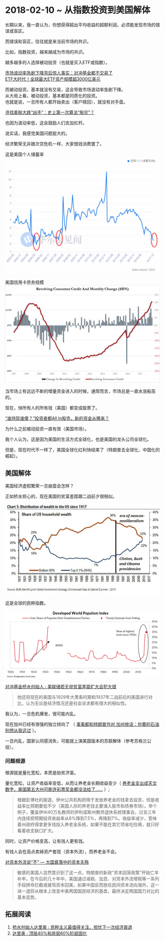 # 2018-02-10 ~ 从指数投资到美国解体
长期以来，我一直认为，你想获得超出平均收益的超额利润，必须能发现市场的错误或盲区。

而错误和盲区，往往就是来当前市场的共识。

比如，指数投资，越来越成为市场的共识。

越多越多的人选择被动投资（也就是买入ETF或指数）。

[市场波动率急剧下降背后惊人事实：对冲基金都不交易了](http://t.cn/RaBOKRv)  
[ETF大时代！全球最大ETF资产规模超3000亿美元](https://wallstreetcn.com/articles/3059434)

而被动投资，基本就没有交易，这会导致市场波动率急剧下降。  
从大局上看，被动投资，基本都是同质化的投资。  
也就是说，一旦所有人都开始卖出（客户赎回），就没有对手盘。

[寻找美股大跌“凶手”：史上第一次算法“股灾”？](https://wallstreetcn.com/articles/3232876)

也因为波动率低，这会鼓励人们去加杠杆。

说实话，我感觉美国问题挺大的。

经济繁荣无非跟次贷危机一样，大家借钱消费罢了。

这是美国个人储蓄率  
![WechatIMG64507.jpeg](/-/S/jpeg/8xDOEnQisvs8HL0xCfXOyJaeFDamdL7oI-7jyQ.jpeg)

美国信用卡债务规模  
![WechatIMG64503.jpeg](/-/S/jpeg/PcMUooGucSCBx3k8Iz2TIRDrkKY4euOQmtnkew.jpeg)

当市场上有远远不断的增量资金进入的时候，通常而言，市场总是一直水涨船高的。

现在，快所有人的所有钱（美国）都变成股票了。

[“谁持现谁傻？”投资者都All In股市，新的资金从哪来？](https://wallstreetcn.com/articles/3060319)

为什么之前被动投资一直有效（美国市场）。

我个人认为，这是因为美国的生活方式全球化，也是美国的龙头公司全球化。

但是，现在时代不一样了，美国全球化红利快结束了（特朗普去全球化、中国化的崛起）。

## 美国解体

美国经济虚假繁荣一旦崩盘会怎样？

正如桥水担心的，现在美国的贫富差距跟二战前夕很相似。

![wealth-distribution1-17.jpg](/-/S/jpg/obHfSrNlMbHU7RMhpEgurlEOynoTLP6Z5-rFQg.jpg)

这是全球的民粹指数。

![Populism-Index.png](/-/S/png/hIN0pawy9Lui-9WxTgXfxFRUa2fLQpqQNGkipg.png)

[对冲基金桥水创始人 : 美联储若无视贫富差距扩大会犯大错](https://m.jiemian.com/article/1701206.html)

> 他还将现在的美国与1929年大萧条时期和1937年二战前后的美国进行对比，认为无论是经济情况还是社会诉求都有很大的相似性。

我认为，一旦危机爆发，很可能内乱。

现在加州已经有很强的独立倾向了 （ [事事都和特朗普作对 加州放话：你要的石油别想从我这过](http://www.sohu.com/a/221751978_313745) ）。

一旦内乱，国家认同感消失，可能就上演美国版本的苏联解体（参考苏格兰公投）。

### 问题根源

根源就是量化宽松，本质是劫贫济富。

量化宽松，让资产收益率变低，从而让养老金长期收益变少（ [养老金支出成天文数字，美国第五大州可能连彩票奖金都没法给了......](http://t.cn/RKhQ4qJ) ）;

> 根据彭博社的报道，伊州公共机构把用于发放养老金的钱拿去投资，但是收益率比预期要低不少（美国人存的养老钱主要涌入股市和债券市场）。举个例子，覆盖伊州40万名教师的伊利诺斯州教师退休系统理事会，过去三年内连续把预期投资收益率从8%降到7.5%，再降到7%。收益率减少，意味着州政府得拿更多钱投入养老金系统，如果不能在其它项省吃俭用，就只好看着收支缺口扩大。

同时，让资产价格变高，让有钱人更有钱。

有钱人会在高点卖掉资产套现（资本外流），而养老金不会。

[对资本外流说“不” — 大国衰落中的资本夭殇](http://pit.ifeng.com/a/20170206/50653585_0.shtml)

> 敏感的美国人显然意识到了这一点，特朗普的新政“资本回笼政策”开始亡羊补牢。在今后的几十年中，美国通过减税、加息、对资本外流增税等一系列手段拼命拦截或接驾资本回美，如果中国反而放任民间资本流向海外，这一进一退将从根本上改变中美两国国民经济的基盘，最终决定两国国力对比的基本态势。

## 拓展阅读

1.  [桥水创始人达里奥 : 民粹主义最值得关注，担忧下一次经济衰退](http://money.163.com/17/0412/07/CHQBMQ51002580S6.html)
2.  [达里奥 : 顶层40%和底层60%阶层固化](http://www.360doc.com/content/17/1122/20/28355907_706253337.shtml)